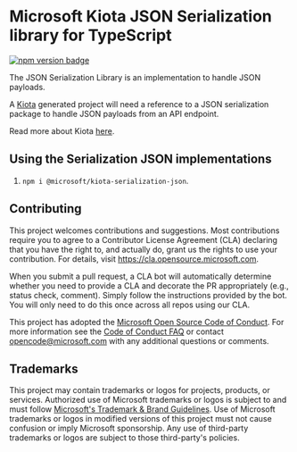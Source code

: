 # Microsoft Kiota JSON Serialization library for TypeScript

[![npm version badge](https://img.shields.io/npm/v/@microsoft/kiota-serialization-json?color=blue)](https://www.npmjs.com/package/@microsoft/kiota-serialization-json)

The JSON Serialization Library is an implementation to handle JSON payloads.

A [Kiota](https://github.com/microsoft/kiota) generated project will need a reference to a JSON serialization package to handle JSON payloads from an API endpoint.

Read more about Kiota [here](https://github.com/microsoft/kiota/blob/main/README.md).

## Using the Serialization JSON implementations

1. `npm i @microsoft/kiota-serialization-json`.

## Contributing

This project welcomes contributions and suggestions.  Most contributions require you to agree to a
Contributor License Agreement (CLA) declaring that you have the right to, and actually do, grant us
the rights to use your contribution. For details, visit <https://cla.opensource.microsoft.com>.

When you submit a pull request, a CLA bot will automatically determine whether you need to provide
a CLA and decorate the PR appropriately (e.g., status check, comment). Simply follow the instructions
provided by the bot. You will only need to do this once across all repos using our CLA.

This project has adopted the [Microsoft Open Source Code of Conduct](https://opensource.microsoft.com/codeofconduct/).
For more information see the [Code of Conduct FAQ](https://opensource.microsoft.com/codeofconduct/faq/) or
contact [opencode@microsoft.com](mailto:opencode@microsoft.com) with any additional questions or comments.

## Trademarks

This project may contain trademarks or logos for projects, products, or services. Authorized use of Microsoft
trademarks or logos is subject to and must follow
[Microsoft's Trademark & Brand Guidelines](https://www.microsoft.com/en-us/legal/intellectualproperty/trademarks/usage/general).
Use of Microsoft trademarks or logos in modified versions of this project must not cause confusion or imply Microsoft sponsorship.
Any use of third-party trademarks or logos are subject to those third-party's policies.
